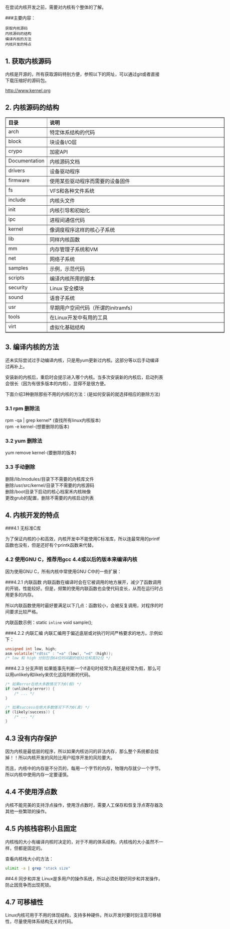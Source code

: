 #

在尝试内核开发之前，需要对内核有个整体的了解。

###主要内容：
```
获取内核源码
内核源码的结构
编译内核的方法
内核开发的特点
```


## 1. 获取内核源码

内核是开源的，所有获取源码特别方便，参照以下的网址，可以通过git或者直接下载压缩好的源码包。

http://www.kernel.org

## 2. 内核源码的结构


<table style="width: 700px;" border="1" cellspacing="0" cellpadding="2" align="center">
<tbody>
<tr>
<td valign="top" width="106"><strong>目录</strong></td>
<td valign="top" width="594"><strong>说明</strong></td>
</tr>
<tr>
<td valign="top" width="106">arch</td>
<td valign="top" width="594">特定体系结构的代码</td>
</tr>
<tr>
<td valign="top" width="106">block</td>
<td valign="top" width="594">块设备I/O层</td>
</tr>
<tr>
<td valign="top" width="106">crypo</td>
<td valign="top" width="594">加密API</td>
</tr>
<tr>
<td valign="top" width="106">Documentation</td>
<td valign="top" width="594">内核源码文档</td>
</tr>
<tr>
<td valign="top" width="106">drivers</td>
<td valign="top" width="594">设备驱动程序</td>
</tr>
<tr>
<td valign="top" width="106">firmware</td>
<td valign="top" width="594">使用某些驱动程序而需要的设备固件</td>
</tr>
<tr>
<td valign="top" width="106">fs</td>
<td valign="top" width="594">VFS和各种文件系统</td>
</tr>
<tr>
<td valign="top" width="106">include</td>
<td valign="top" width="594">内核头文件</td>
</tr>
<tr>
<td valign="top" width="106">init</td>
<td valign="top" width="594">内核引导和初始化</td>
</tr>
<tr>
<td valign="top" width="106">ipc</td>
<td valign="top" width="594">进程间通信代码</td>
</tr>
<tr>
<td valign="top" width="106">kernel</td>
<td valign="top" width="594">像调度程序这样的核心子系统</td>
</tr>
<tr>
<td valign="top" width="106">lib</td>
<td valign="top" width="594">同样内核函数</td>
</tr>
<tr>
<td valign="top" width="106">mm</td>
<td valign="top" width="594">内存管理子系统和VM</td>
</tr>
<tr>
<td valign="top" width="106">net</td>
<td valign="top" width="594">网络子系统</td>
</tr>
<tr>
<td valign="top" width="106">samples</td>
<td valign="top" width="594">示例，示范代码</td>
</tr>
<tr>
<td valign="top" width="106">scripts</td>
<td valign="top" width="594">编译内核所用的脚本</td>
</tr>
<tr>
<td valign="top" width="106">security</td>
<td valign="top" width="594">Linux 安全模块</td>
</tr>
<tr>
<td valign="top" width="106">sound</td>
<td valign="top" width="594">语音子系统</td>
</tr>
<tr>
<td valign="top" width="106">usr</td>
<td valign="top" width="594">早期用户空间代码（所谓的initramfs）</td>
</tr>
<tr>
<td valign="top" width="106">tools</td>
<td valign="top" width="594">在Linux开发中有用的工具</td>
</tr>
<tr>
<td valign="top" width="106">virt</td>
<td valign="top" width="594">虚拟化基础结构</td>
</tr>
</tbody>
</table>


## 3. 编译内核的方法

还未实际尝试过手动编译内核，只是用yum更新过内核。这部分等以后手动编译过再补上。

安装新的内核后，重启时会提示进入哪个内核。当多次安装新的内核后，启动列表会很长（因为有很多版本的内核），显得不是很方便。

下面介绍3种删除那些不用的内核的方法：(是如何安装的就选择相应的删除方法)


### 3.1 rpm 删除法
rpm -qa | grep kernel*  (查找所有linux内核版本) <br>
rpm -e kernel-(想要删除的版本)

### 3.2 yum 删除法
yum remove kernel-(要删除的版本)

### 3.3 手动删除
删除/lib/modules/目录下不需要的内核库文件<br>
删除/usr/src/kernel/目录下不需要的内核源码<br>
删除/boot目录下启动的核心档案禾内核映像<br>
更改grub的配置，删除不需要的内核启动列表

## 4. 内核开发的特点

###4.1  无标准C库

为了保证内核的小和高效，内核开发中不能使用C标准库，所以连最常用的printf函数也没有，但是还好有个printk函数来代替。

### 4.2 使用GNU C，推荐用gcc 4.4或以后的版本来编译内核


因为使用GNU C，所有内核中常使用GNU C中的一些扩展：

###4.2.1 内联函数
内联函数在编译时会在它被调用的地方展开，减少了函数调用的开销，性能较好。但是，频繁的使用内联函数也会使代码变长，从而在运行时占用更多的内存。

所以内联函数使用时最好要满足以下几点：函数较小，会被反复调用，对程序的时间要求比较严格。

内联函数示例：static `inline` void sample();

###4.2.2 内联汇编
内联汇编用于偏近底层或对执行时间严格要求的地方。示例如下：
```c
unsigned int low, high;
asm volatile("rdtsc" : "=a" (low), "=d" (high));
/* low 和 high 分别包含64位时间戳的低32位和高32位 */
```

###4.2.3 分支声明
如果能事先判断一个if语句时经常为真还是经常为假，那么可以用unlikely和likely来优化这段判断的代码。

```c
/* 如果error在绝大多数情况下为0(假) */
if (unlikely(error)) {
    /* ... */
}

/* 如果success在绝大多数情况下不为0(真) */
if (likely(success)) {
    /* ... */
}
```

## 4.3 没有内存保护
因为内核是最低层的程序，所以如果内核访问的非法内存，那么整个系统都会挂掉！！所以内核开发的风险比用户程序开发的风险要大。

而且，内核中的内存是不分页的，每用一个字节的内存，物理内存就少一个字节。所以内核中使用内存一定要谨慎。

## 4.4 不使用浮点数
内核不能完美的支持浮点操作，使用浮点数时，需要人工保存和恢复浮点寄存器及其他一些繁琐的操作。

## 4.5 内核栈容积小且固定
内核栈的大小有编译内核时决定的，对于不用的体系结构，内核栈的大小虽然不一样，但都是固定的。

查看内核栈大小的方法：
```sh
ulimit -a | grep "stack size"
```

##4.6 同步和并发
Linux是多用户的操作系统，所以必须处理好同步和并发操作，防止因竞争而出现死锁。

## 4.7 可移植性
Linux内核可用于不用的体现结构，支持多种硬件。所以开发时要时刻注意可移植性，尽量使用体系结构无关的代码。
